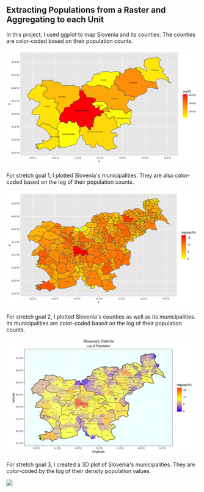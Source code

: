 ## Extracting Populations from a Raster and Aggregating to each Unit

In this project, I used ggplot to map Slovenia and its counties. The counties are color-coded based on their population counts.

![](svn_pop20_adm1.png)

For stretch goal 1, I plotted Slovenia's municipalities. They are also color-coded based on the log of their population counts.

![](svn_pop20_adm2.png)

For stretch goal 2, I plotted Slovenia's counties as well as its municipalities. Its municipalities are color-coded based on the log of their population counts.

![](svn_pop20_adm2+1.png)

For stretch goal 3, I created a 3D plot of Slovenia's municipalities. They are color-coded by the log of their density population values.

![](svn_mov.gif)
